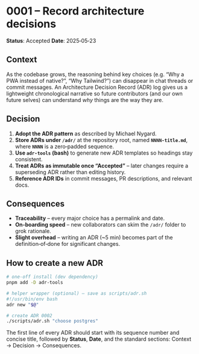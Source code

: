 # 0001 – Record architecture decisions

**Status**: Accepted
**Date**: 2025‑05‑23

## Context

As the codebase grows, the reasoning behind key choices (e.g. “Why a PWA instead of native?”, “Why Tailwind?”) can disappear in chat threads or commit messages. An Architecture Decision Record (ADR) log gives us a lightweight chronological narrative so future contributors (and our own future selves) can understand _why_ things are the way they are.

## Decision

1. **Adopt the ADR pattern** as described by Michael Nygard.
2. **Store ADRs under `/adr/`** at the repository root, named **`NNNN‑title.md`**, where **`NNNN`** is a zero‑padded sequence.
3. **Use `adr-tools` (bash)** to generate new ADR templates so headings stay consistent.
4. **Treat ADRs as immutable once “Accepted”** – later changes require a superseding ADR rather than editing history.
5. **Reference ADR IDs** in commit messages, PR descriptions, and relevant docs.

## Consequences

- **Traceability** – every major choice has a permalink and date.
- **On‑boarding speed** – new collaborators can skim the `/adr/` folder to grok rationale.
- **Slight overhead** – writing an ADR (\~5 min) becomes part of the definition‑of‑done for significant changes.

## How to create a new ADR

```bash
# one-off install (dev dependency)
pnpm add -D adr-tools

# helper wrapper (optional) – save as scripts/adr.sh
#!/usr/bin/env bash
adr new "$@"

# create ADR 0002
./scripts/adr.sh "choose postgres"
```

The first line of every ADR should start with its sequence number and concise title, followed by **Status**, **Date**, and the standard sections: Context → Decision → Consequences.
